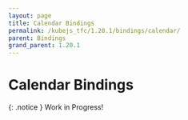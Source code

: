 ```yaml
---
layout: page
title: Calendar Bindings
permalink: /kubejs_tfc/1.20.1/bindings/calendar/
parent: Bindings
grand_parent: 1.20.1
---
```


# Calendar Bindings

{: .notice }
Work in Progress!